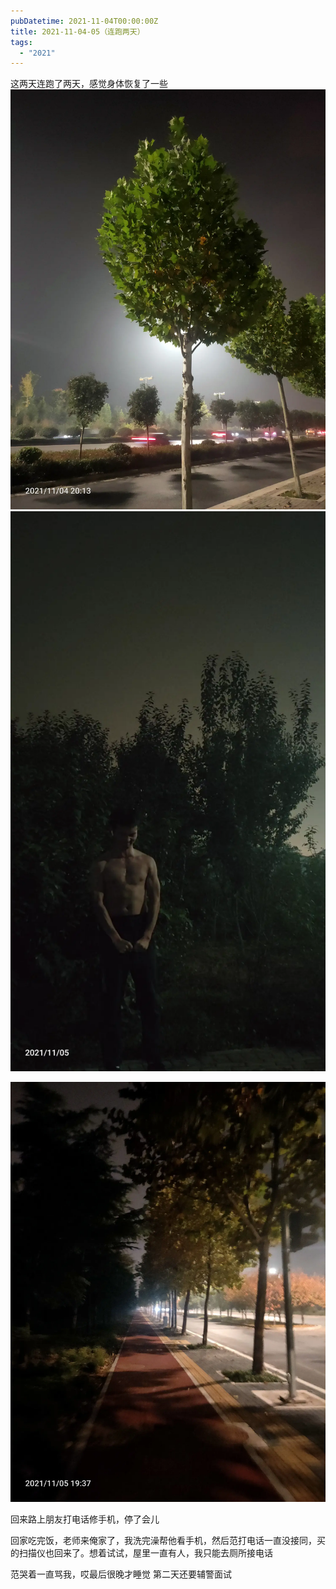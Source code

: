 ```yaml
---
pubDatetime: 2021-11-04T00:00:00Z
title: 2021-11-04-05（连跑两天）
tags:
  - "2021"
---
```


这两天连跑了两天，感觉身体恢复了一些
![](../../img/6904315-515f2e9c348769f5.jpg)
![](../../img/6904315-7503be781ecd2c01.jpg)

![](../../img/6904315-8bc2aff576f84484.jpg)


回来路上朋友打电话修手机，停了会儿

回家吃完饭，老师来俺家了，我洗完澡帮他看手机，然后范打电话一直没接同，买的扫描仪也回来了。想着试试，屋里一直有人，我只能去厕所接电话


范哭着一直骂我，哎最后很晚才睡觉
第二天还要辅警面试

